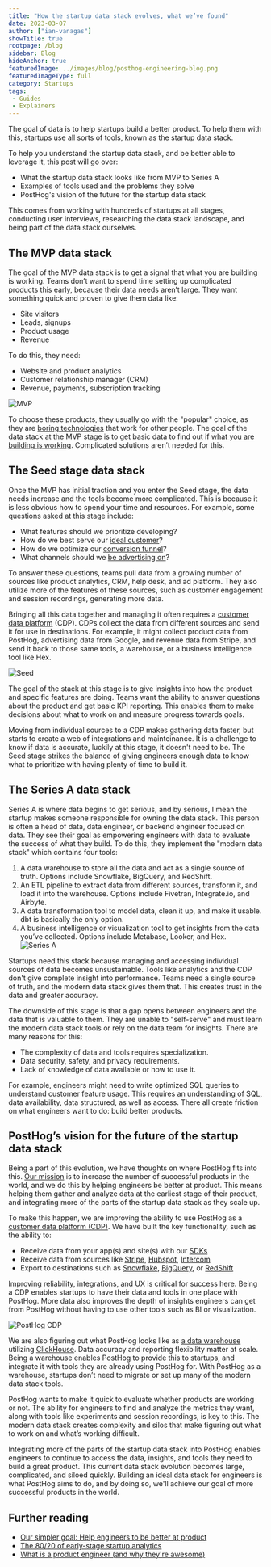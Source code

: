 ```yaml
---
title: "How the startup data stack evolves, what we’ve found"
date: 2023-03-07
author: ["ian-vanagas"]
showTitle: true
rootpage: /blog
sidebar: Blog
hideAnchor: true
featuredImage: ../images/blog/posthog-engineering-blog.png
featuredImageType: full
category: Startups
tags:
 - Guides
 - Explainers
---
```


The goal of data is to help startups build a better product. To help them with this, startups use all sorts of tools, known as the startup data stack. 

To help you understand the startup data stack, and be better able to leverage it, this post will go over:
- What the startup data stack looks like from MVP to Series A
- Examples of tools used and the problems they solve
- PostHog's vision of the future for the startup data stack

This comes from working with hundreds of startups at all stages, conducting user interviews, researching the data stack landscape, and being part of the data stack ourselves.

## The MVP data stack

The goal of the MVP data stack is to get a signal that what you are building is working. Teams don’t want to spend time setting up complicated products this early, because their data needs aren’t large. They want something quick and proven to give them data like:

- Site visitors
- Leads, signups
- Product usage
- Revenue

To do this, they need:

- Website and product analytics
- Customer relationship manager (CRM)
- Revenue, payments, subscription tracking

![MVP](../images/blog/startup-data-stack/mvp.png)

To choose these products, they usually go with the "popular" choice, as they are [boring technologies](https://mcfunley.com/choose-boring-technology) that work for other people. The goal of the data stack at the MVP stage is to get basic data to find out if [what you are building is working](/blog/early-stage-analytics). Complicated solutions aren’t needed for this.

## The Seed stage data stack

Once the MVP has initial traction and you enter the Seed stage, the data needs increase and the tools become more complicated. This is because it is less obvious how to spend your time and resources. For example, some questions asked at this stage include:

- What features should we prioritize developing?
- How do we best serve our [ideal customer](/blog/creating-ideal-customer-profile)?
- How do we optimize our [conversion funnel](/tutorials/funnels)?
- What channels should we [be advertising on](/blog/dev-marketing-for-startups)?

To answer these questions, teams pull data from a growing number of sources like product analytics, CRM, help desk, and ad platform. They also utilize more of the features of these sources, such as customer engagement and session recordings, generating more data.

Bringing all this data together and managing it often requires a [customer data platform](/docs/integrate/cdp) (CDP). CDPs collect the data from different sources and send it for use in destinations. For example, it might collect product data from PostHog, advertising data from Google, and revenue data from Stripe, and send it back to those same tools, a warehouse, or a business intelligence tool like Hex.

![Seed](../images/blog/startup-data-stack/seed.png)

The goal of the stack at this stage is to give insights into how the product and specific features are doing. Teams want the ability to answer questions about the product and get basic KPI reporting. This enables them to make decisions about what to work on and measure progress towards goals.

Moving from individual sources to a CDP makes gathering data faster, but starts to create a web of integrations and mainteinance. It is a challenge to know if data is accurate, luckily at this stage, it doesn't need to be. The Seed stage strikes the balance of giving engineers enough data to know what to prioritize with having plenty of time to build it.

## The Series A data stack

Series A is where data begins to get serious, and by serious, I mean the startup makes someone responsible for owning the data stack. This person is often a head of data, data engineer, or backend engineer focused on data. They see their goal as empowering engineers with data to evaluate the success of what they build. To do this, they implement the "modern data stack" which contains four tools:

1. A data warehouse to store all the data and act as a single source of truth. Options include Snowflake, BigQuery, and RedShift.
2. An ETL pipeline to extract data from different sources, transform it, and load it into the warehouse. Options include Fivetran, Integrate.io, and Airbyte.
3. A data transformation tool to model data, clean it up, and make it usable. dbt is basically the only option.
4. A business intelligence or visualization tool to get insights from the data you’ve collected. Options include Metabase, Looker, and Hex.
![Series A](../images/blog/startup-data-stack/series-a.png)

Startups need this stack because managing and accessing individual sources of data becomes unsustainable. Tools like analytics and the CDP don't give complete insight into performance. Teams need a single source of truth, and the modern data stack gives them that. This creates trust in the data and greater accuracy.

The downside of this stage is that a gap opens between engineers and the data that is valuable to them. They are unable to "self-serve" and must learn the modern data stack tools or rely on the data team for insights. There are many reasons for this:

- The complexity of data and tools requires specialization.
- Data security, safety, and privacy requirements.
- Lack of knowledge of data available or how to use it.

For example, engineers might need to write optimized SQL queries to understand customer feature usage. This requires an understanding of SQL, data availability, data structured, as well as access. There all create friction on what engineers want to do: build better products. 

## PostHog’s vision for the future of the startup data stack

Being a part of this evolution, we have thoughts on where PostHog fits into this. [Our mission](/handbook/strategy/overview) is to increase the number of successful products in the world, and we do this by helping engineers be better at product. This means helping them gather and analyze data at the earliest stage of their product, and integrating more of the parts of the startup data stack as they scale up.

To make this happen, we are improving the ability to use PostHog as a [customer data platform (CDP)](https://github.com/PostHog/posthog/issues/13126). We have built the key functionality, such as the ability to:

- Receive data from your app(s) and site(s) with our [SDKs](/docs/integrate?tab=sdks)
- Receive data from sources like [Stripe](/apps/stripe-connector), [Hubspot](/apps/hubspot-connector), [Intercom](/apps/intercom)
- Export to destinations such as [Snowflake](/apps/snowflake-export), [BigQuery](/apps/bigquery-export), or [RedShift](/apps/redshift-export)

Improving reliability, integrations, and UX is critical for success here. Being a CDP enables startups to have their data and tools in one place with PostHog. More data also improves the depth of insights engineers can get from PostHog without having to use other tools such as BI or visualization.

![PostHog CDP](../images/blog/startup-data-stack/posthog-cdp.png)

We are also figuring out what PostHog looks like as [a data warehouse](https://github.com/PostHog/posthog/issues/14406) utilizing [ClickHouse](/docs/how-posthog-works/clickhouse). Data accuracy and reporting flexibility matter at scale. Being a warehouse enables PostHog to provide this to startups, and integrate it with tools they are already using PostHog for. With PostHog as a warehouse, startups don’t need to migrate or set up many of the modern data stack tools.

PostHog wants to make it quick to evaluate whether products are working or not. The ability for engineers to find and analyze the metrics they want, along with tools like experiments and session recordings, is key to this. The modern data stack creates complexity and silos that make figuring out what to work on and what’s working difficult.

Integrating more of the parts of the startup data stack into PostHog enables engineers to continue to access the data, insights, and tools they need to build a great product. This current data stack evolution becomes large, complicated, and siloed quickly. Building an ideal data stack for engineers is what PostHog aims to do, and by doing so, we'll achieve our goal of more successful products in the world.

## Further reading

- [Our simpler goal: Help engineers to be better at product](/blog/helping-engineers-to-product)
- [The 80/20 of early-stage startup analytics](/blog/early-stage-analytics)
- [What is a product engineer (and why they're awesome)](/blog/what-is-a-product-engineer)
